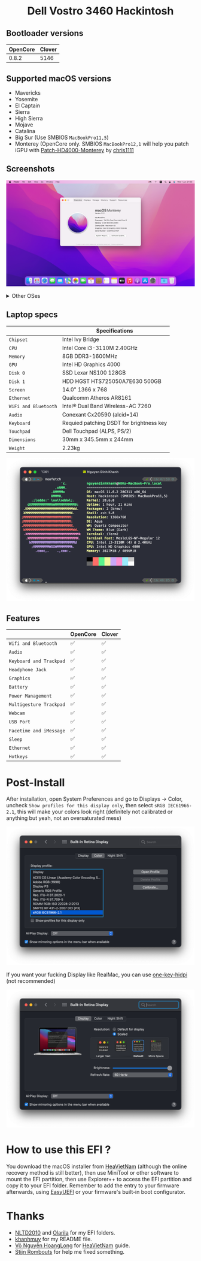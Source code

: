 # <div align="center">Dell Vostro 3460 Hackintosh</div> 
## Bootloader versions

|OpenCore|Clover|
|--------|------|
|0.8.2|5146| 

## Supported macOS versions
- Mavericks
- Yosemite
- El Captain
- Sierra
- High Sierra
- Mojave
- Catalina
- Big Sur (Use SMBIOS ```MacBookPro11,5```)
- Monterey (OpenCore only. SMBIOS ```MacBookPro12,1``` will help you patch iGPU with [Patch-HD4000-Monterey](https://github.com/chris1111/Patch-HD4000-Monterey) by [chris1111](https://github.com/chris1111)
## Screenshots

<div align="center">
  
![Screenshot](Screenshots/Monterey.png)
   
</div>
<details>
		<summary>Other OSes</summary>
      <br>
  
![Screenshot](Screenshots/Mavericks.png)
![Screenshot](Screenshots/HighSierra.png)
![Screenshot](Screenshots/Mojave.png)
![Screenshot](Screenshots/Catalina.png)
![Screenshot](Screenshots/BigSur.png)
  
</details>

## Laptop specs
 
|                     | Specifications| 
| ---------------------------- | ---------------------- |
| ``Chipset``| Intel Ivy Bridge |
| ``CPU``| Intel Core i3-3110M 2.40GHz |
| ``Memory``| 8GB DDR3-1600MHz |
| ``GPU``| Intel HD Graphics 4000 |
| ``Disk 0``| SSD Lexar NS100 128GB |
| ``Disk 1``| HDD HGST HTS725050A7E630 500GB |
| ``Screen``| 14.0" 1366 x 768 |
| ``Ethernet``| Qualcomm Atheros AR8161 |
| ``WiFi and Bluetooth``| Intel® Dual Band Wireless-AC 7260 |
| ``Audio``| Conexant Cx20590 (alcid=14) |
| ``Keyboard``| Requied patching DSDT for brightness key |
| ``Touchpad``| Dell Touchpad (ALPS, PS/2) |
| ``Dimensions``| 30mm x 345.5mm x 244mm |
|``Weight``| 2.23kg | 
  
<div align="center">
  
![Screenshot](Screenshots/specs.png)
  
</div>

## Features


|                               | OpenCore             | Clover|
| ----------------------------- | -------------------- | ------------------|
| ``Wifi and Bluetooth``|✅|✅|
| ``Audio``|✅|✅|
| ``Keyboard and Trackpad``|✅|✅|
| ``Headphone Jack``|✅|✅|
| ``Graphics``|✅|✅|
| ``Battery``|✅|✅|
| ``Power Management``|✅|✅|
| ``Multigesture Trackpad``|✅|✅|                                                                          
| ``Webcam``|✅|✅|
| ``USB Port``|✅|✅|
| ``Facetime and iMessage``|✅|✅|
| ``Sleep``|✅|✅|
| ``Ethernet``|✅|✅|
| ``Hotkeys``|✅|✅|

# Post-Install
After installation, open System Preferences and go to Displays -> Color, uncheck `Show profiles for this display only`, then select `sRGB IEC61966-2.1`, this will make your colors look right (definitely not calibrated or anything but yeah, not an oversaturated mess)

<div align="center">
  
![Screenshot](Screenshots/Display.png)

</div>

If you want your fucking Display like RealMac, you can use [one-key-hidpi](https://github.com/xzhih/one-key-hidpi) (not recommended)

<div align="center">
  
![Screenshot](Screenshots/Display_2.png)
  
</div>

# How to use this EFI ?
You download the macOS installer from [HeaVietNam](https://heavietnam.github.io/image/index.html) (although the online recovery method is still better), then use MiniTool or other software to mount the EFI partition, then use Explorer++ to access the EFI partition and copy it to your EFI folder. Remember to add the entry to your firmware afterwards, using [EasyUEFI](https://www.easyuefi.com/index-us.html) or your firmware's built-in boot configurator.
# Thanks
- [NLTD2010](https://github.com/NLTD2010) and [Olarila](https://olarila.com) for my EFI folders.
- [khanhmuy](https://github.com/khanhmuy) for my README file.
- [Võ Nguyễn HoangLong](https://www.facebook.com/profile.php?id=100070274020733) for [HeaVietNam](http://heavietnam.ga/) guide.
- [Stijn Rombouts](https://www.facebook.com/stijn.rombouts2) for help me fixed something.

